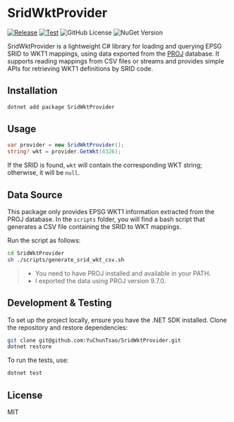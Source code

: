# SridWktProvider

[![Release](https://github.com/YuChunTsao/SridWktProvider/actions/workflows/release.yml/badge.svg)](https://github.com/YuChunTsao/SridWktProvider/actions/workflows/release.yml)
[![Test](https://github.com/YuChunTsao/SridWktProvider/actions/workflows/test.yml/badge.svg)](https://github.com/YuChunTsao/SridWktProvider/actions/workflows/test.yml)
![GitHub License](https://img.shields.io/github/license/YuChunTsao/SridWktProvider)
![NuGet Version](https://img.shields.io/nuget/v/SridWktProvider)

SridWktProvider is a lightweight C# library for loading and querying EPSG SRID to WKT1 mappings, using data exported from the [PROJ](https://github.com/OSGeo/PROJ) database. It supports reading mappings from CSV files or streams and provides simple APIs for retrieving WKT1 definitions by SRID code.

## Installation

```bash
dotnet add package SridWktProvider
```

## Usage

```csharp
var provider = new SridWktProvider();
string? wkt = provider.GetWkt(4326);
```

If the SRID is found, `wkt` will contain the corresponding WKT string; otherwise, it will be `null`.

## Data Source

This package only provides EPSG WKT1 information extracted from the PROJ database.
In the `scripts` folder, you will find a bash script that generates a CSV file containing the SRID to WKT mappings.

Run the script as follows:

```bash
cd SridWktProvider
sh ./scripts/generate_srid_wkt_csv.sh
```

> - You need to have PROJ installed and available in your PATH.
> - I exported the data using PROJ version 9.7.0.

## Development & Testing

To set up the project locally, ensure you have the .NET SDK installed. Clone the repository and restore dependencies:

```bash
git clone git@github.com:YuChunTsao/SridWktProvider.git
dotnet restore
```

To run the tests, use:

```bash
dotnet test
```

## License

MIT
